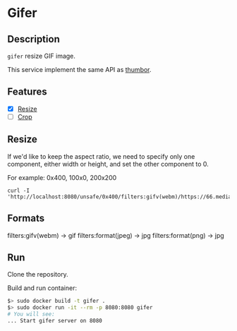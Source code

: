 # Gifer

## Description

`gifer` resize GIF image.

This service implement the same API as [thumbor](https://github.com/thumbor/thumbor).

## Features

- [x] [Resize](#resize)
- [ ] [Crop](#crop)

## Resize

If we'd like to keep the aspect ratio,
we need to specify only one component, either width or height, 
and set the other component to 0.

For example: 0x400, 100x0, 200x200

```
curl -I 'http://localhost:8080/unsafe/0x400/filters:gifv(webm)/https://66.media.tumblr.com/bb202134de4a12f482e7d1637c0da733/tumblr_nnbt6tLsou1s7jx17o1_400.gif'
```

## Formats

filters:gifv(webm) -> gif
filters:format(jpeg) -> jpg
filters:format(png) -> jpg

## Run

Clone the repository.

Build and run container:

```bash
$> sudo docker build -t gifer .
$> sudo docker run -it --rm -p 8080:8080 gifer
# You will see:
... Start gifer server on 8080
```



